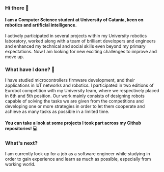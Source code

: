 ### Hi there 👋

#### I am a Computer Science student at University of Catania, keen on robotics and artificial intelligence. 
I actively participated in several projects within my University robotics laboratory,
worked along with a team of brilliant developers and engineers
and enhanced my technical and social skills even beyond my primary expectations.
Now I am looking for new exciting challenges to improve and move up.

### What have I done? 🤖
I have studied microcontrollers firmware development, and their applications in IoT networks and robotics. I participated
in two editions of Eurobot competition with my University team, where we respectively placed in 6th and 5th position.
Our work mainly consists of designing robots capable of solving the tasks we are given from the
competitions and developing one or more strategies in order to let them cooperate and achieve as
many tasks as possible in a limited time.

#### You can take a look at some projects I took part across my Github repositories! 💻

### What's next?
I am currently look up for a job as a software engineer while studying in order to gain experience and learn as much as possible, especially from working world.
